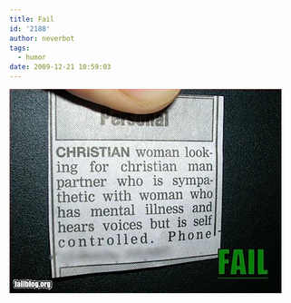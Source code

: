 ```yaml
---
title: Fail
id: '2188'
author: neverbot
tags:
  - humor
date: 2009-12-21 10:59:03
---
```


![200912211058.jpg](./fail/200912211058.jpg)